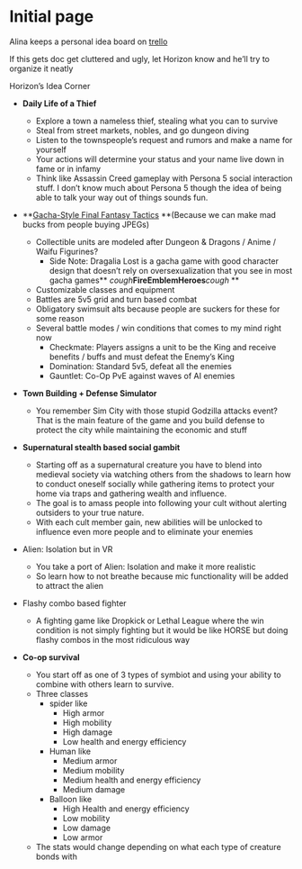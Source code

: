 # Initial page

Alina keeps a personal idea board on [trello](https://trello.com/b/5cp6lI3r/alinas-idea-board) 

If this gets doc get cluttered and ugly, let Horizon know and he’ll try to organize it neatly

Horizon’s Idea Corner 



*   **Daily Life of a Thief**
    *   Explore a town a nameless thief, stealing what you can to survive
    *   Steal from street markets, nobles, and go dungeon diving
    *   Listen to the townspeople’s request and rumors and make a name for yourself
    *   Your actions will determine your status and your name live down in fame or in infamy
    *   Think like Assassin Creed gameplay with Persona 5 social interaction stuff. I don’t know much about Persona 5 though the idea of being able to talk your way out of things sounds fun.
*   **[Gacha-Style Final Fantasy Tactics](https://fire-emblem-heroes.com/en/) **(Because we can make mad bucks from people buying JPEGs)
    *   Collectible units are modeled after Dungeon & Dragons / Anime / Waifu Figurines?
        *   Side Note: Dragalia Lost is a gacha game with good character design that doesn’t rely on oversexualization that you see in most gacha games** *cough***FireEmblemHeroes***cough* **
    *   Customizable classes and equipment
    *   Battles are 5v5 grid and turn based combat 
    *   Obligatory swimsuit alts because people are suckers for these for some reason
    *   Several battle modes / win conditions that comes to my mind right now
        *   Checkmate: Players assigns a unit to be the King and receive benefits / buffs and must defeat the Enemy’s King
        *   Domination: Standard 5v5, defeat all the enemies
        *   Gauntlet: Co-Op PvE against waves of AI enemies
*   **Town Building + Defense Simulator**
    *   You remember Sim City with those stupid Godzilla attacks event? That is the main feature of the game and you build defense to protect the city while maintaining the economic and stuff

 



*   **Supernatural stealth based social gambit**
    *   Starting off as a supernatural creature you have to blend into medieval society via watching others from the shadows to learn how to conduct oneself socially while gathering items to protect your home via traps and gathering wealth and influence.
    *   The goal is to amass people into following your cult without alerting outsiders to your true nature.
    *   With each cult member gain, new abilities will be unlocked to influence even more people and to eliminate your enemies
*   Alien: Isolation but in VR
    *   You take a port of Alien: Isolation and make it more realistic
    *   So learn how to not breathe because mic functionality will be added to attract the alien 
*   Flashy combo based fighter
    *   A fighting game like Dropkick or Lethal League where the win condition is not simply fighting but it would be like HORSE but doing flashy combos in the most ridiculous way
*   **Co-op survival** 
    *   You start off as one of 3 types of symbiot and using your ability to combine with others learn to survive.
    *   Three classes 
        *   spider like 
            *   High armor 
            *   High mobility 
            *   High damage
            *   Low health and energy efficiency
        *   Human like
            *   Medium armor 
            *   Medium mobility 
            *   Medium health and energy efficiency
            *   Medium damage
        *   Balloon like 
            *   High Health and energy efficiency 
            *   Low mobility 
            *   Low damage
            *   Low armor
    *   The stats would change depending on what each type of creature bonds with
